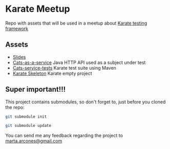 # Karate Meetup
Repo with assets that will be used in a meetup about [Karate testing framework](https://github.com/intuit/karate)

## Assets
- [Slides](Slides.pdf) 
- [Cats-as-a-service](https://github.com/arcones/cats-as-a-service) Java HTTP API used as a subject under test
- [Cats-service-tests](https://github.com/arcones/cats-service-tests) Karate test suite using Maven
- [Karate Skeleton](https://github.com/arcones/karate-skeleton) Karate empty project

## Super important!!!
This project contains submodules, so don't forget to, just before you cloned the repo:
```bash
git submodule init
```
```bash
git submodule update
```

You can send me any feedback regarding the project to marta.arcones@gmail.com
